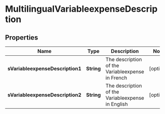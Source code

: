 

# MultilingualVariableexpenseDescription

## Properties

Name | Type | Description | Notes
------------ | ------------- | ------------- | -------------
**sVariableexpenseDescription1** | **String** | The description of the Variableexpense in French |  [optional]
**sVariableexpenseDescription2** | **String** | The description of the Variableexpense in English |  [optional]




